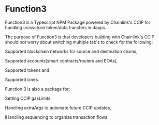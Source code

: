 # Function3
Function3 is a Typescript NPM Package powered by Chainlink's CCIP for handling crosschain token/data transfers in dapps.

The purpose of Function3 is that developers building with Chainlink's CCIP should not worry about switching multiple tab's to check for the following;

Supported blockchain networks for source and destination chains,

Supported accounts(smart contracts/routers and EOAs),

Supported tokens and

Supported lanes.

Function 3 is also a package for;

Setting CCIP gasLimits.

Handling extraArgs to automate future CCIP updates,

lHandling sequencing to organize transaction flows.
